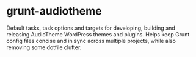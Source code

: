 # grunt-audiotheme

Default tasks, task options and targets for developing, building and releasing AudioTheme WordPress themes and plugins. Helps keep Grunt config files concise and in sync across multiple projects, while also removing some dotfile clutter.